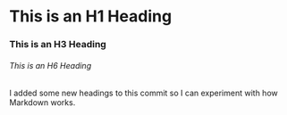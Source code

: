# This is an H1 Heading
### This is an H3 Heading
###### This is an H6 Heading

I added some new headings to this commit so I can experiment with how Markdown works. 
